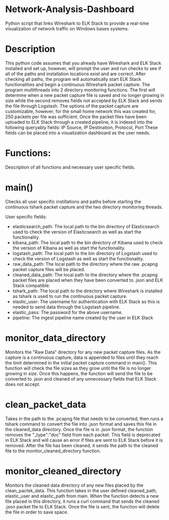 # Network-Analysis-Dashboard
Python script that links Wireshark to ELK Stack to provide a real-time visualization of network traffic on Windows bases systems.

# Description
This python code assumes that you already have Wireshark and ELK Stack installed and set up, however, will prompt the user and run checks to see if all of the paths and installation locations exist and are correct.
After checking all paths, the program will automatically start ELK Stack functionalities and begin a continuous Wireshark packet capture.
The program multithreads into 2 directory monitoring functions. The first will determine when a new packet capture file is saved and no longer growing in size while the second removes fields not accepted by ELK Stack and sends the file through Logstash.
The options of the packet capture are customizable, however, for the small home network this was created for, 250 packets per file was sufficient.
Once the packet files have been uploaded to ELK Stack through a created pipeline, it is indexed into the following queryably fields: IP Source, IP Destination, Protocol, Port
These fields can be placed into a visualization dashboard as the user needs.

# Functions:
Description of all functions and necessary user specific fields.

# main()
Checks all user specific instillations and paths before starting the continuous tshark packet capture and the two directory monitoring threads.

User specific fields:
- elasticsearch_path: The local path to the bin directory of Elasticsearch used to check the version of Elasticsearch as well as start the functionality.
- kibana_path: The local path to the bin directory of Kibana used to check the version of Kibana as well as start the functionality.
- logstash_path: The local path to the bin directory of Logstash used to check the version of Logstash as well as start the functionality.
- raw_data_path: The local path to the directory where the raw .pcapng packet capture files will be placed.
- cleaned_data_path: The local path to the directory where the .pcapng packet files are placed when they have been converted to .json and ELK Stack compatible.
- tshark_path: The local path to the directory where Wireshark is installed as tshark is used to run the continuous packet capture.
- elastic_user: The username for authentication with ELK Stack as this is needed to send data through the Logstash pipeline.
- elastic_pass: The password for the above username.
- pipeline: The ingest pipeline name created by the user in ELK Stack

# monitor_data_directory
Monitors the "Raw Data" directory for any new packet capture files. As the capture is a continuous capture, data is appended to files until they reach the limit determined in the initial packet capture command in main(). This function will check the file sizes as they grow until the file is no longer growing in size. Once this happens, the function will send the file to be converted to .json and cleaned of any unnecessary fields that ELK Stack does not accept.

# clean_packet_data
Takes in the path to the .pcapng file that needs to be converted, then runs a tshark command to convert the file into .json format and saves this file in the cleaned_data directory. Once the file is in .json format, the function removes the "_type":"doc" field from each packet. This field is deprecated in ELK Stack and will cause an error if files are sent to ELK Stack before it is removed. After the file has been cleaned, it sends the path to the cleaned file to the monitor_cleaned_directory function.

# monitor_cleaned_directory
Monitors the cleaned data directory of any new files placed by the clean_pactek_data. This function takes in the user defined cleaned_path, elastic_user and elastic_path from main. When the function detects a new file placed in this directory, it runs a curl command that sends the cleaned .json packet file to ELK Stack. Once the file is sent, the function will delete the file in order to save space.
